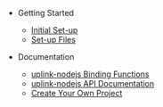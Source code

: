 * Getting Started
	* [Initial Set-up](/?id=initial-set-up-important)
	* [Set-up Files](/?id=set-up-files)

* Documentation
	* [uplink-nodejs Binding Functions](/library.md)
	* <a href="/documentation.html">uplink-nodejs API Documentation</a>
	* [Create Your Own Project](/tutorial.md)